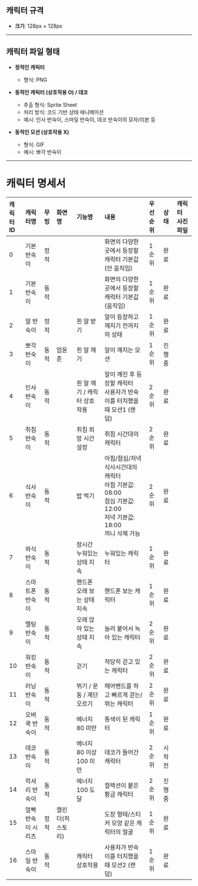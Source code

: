 ## 캐릭터 규격

- **크기**: 128px × 128px

---

## 캐릭터 파일 형태

- **정적인 캐릭터**

  - 형식: PNG

- **동적인 캐릭터 (상호작용 O) / 데코**

  - 추출 형식: Sprite Sheet
  - 처리 방식: 코드 기반 상태 애니메이션
  - 예시: 인사 반숙이, 스마일 반숙이, 데코 반숙이의 모자/리본 등

- **동적인 모션 (상호작용 X)**
  - 형식: GIF
  - 예시: 뽀각 반숙이

---

# 캐릭터 명세서

| 캐릭터ID | 캐릭터명           | 무빙 | 화면명           | 기능명                       | 내용                                                                                                                   | 우선순위 | 상태    | 캐릭터 사진 파일 |
| :------- | :----------------- | :--- | :--------------- | :--------------------------- | :--------------------------------------------------------------------------------------------------------------------- | :------- | :------ | :--------------- |
| 0        | 기본 반숙이        | 정적 |                  |                              | 화면의 다양한 곳에서 등장할 캐릭터 기본값 (안 움직임)                                                                  | 1순위    | 완료    |                  |
| 1        | 기본 반숙이        | 동적 |                  |                              | 화면의 다양한 곳에서 등장할 캐릭터 기본값 (움직임)                                                                     | 1순위    | 완료    |                  |
| 2        | 알 반숙이          | 정적 |                  | 흰 알 받기                   | 알이 등장하고 깨지기 전까지의 상태                                                                                     | 1순위    | 완료    |                  |
| 3        | 뽀각 반숙이        | 동적 | 엄윤준           | 흰 알 깨기                   | 알이 깨지는 모션                                                                                                       | 1순위    | 진행 중 |                  |
| 4        | 인사 반숙이        | 동적 |                  | 흰 알 깨기 / 캐릭터 상호작용 | 알이 깨진 후 등장할 캐릭터<br>사용자가 반숙이를 터치했을 때 모션1 (랜덤)                                               | 2순위    | 완료    |                  |
| 5        | 취침 반숙이        | 동적 |                  | 취침 희망 시간 설정          | 취침 시간대의 캐릭터                                                                                                   | 2순위    | 완료    |                  |
| 6        | 식사 반숙이        | 동적 |                  | 밥 먹기                      | 아침/점심/저녁 식사시간대의 캐릭터<br>아침 기본값: 08:00<br>점심 기본값: 12:00<br>저녁 기본값: 18:00<br>끼니 삭제 가능 | 2순위    | 완료    |                  |
| 7        | 와식 반숙이        | 동적 |                  | 장시간 누워있는 상태 지속    | 누워있는 캐릭터                                                                                                        | 1순위    | 완료    |                  |
| 8        | 스마트폰 반숙이    | 동적 |                  | 핸드폰 오래 보는 상태 지속   | 핸드폰 보는 캐릭터                                                                                                     | 1순위    | 완료    |                  |
| 9        | 멜팅 반숙이        | 동적 |                  | 오래 앉아 있는 상태 지속     | 눌러 붙어서 녹아 있는 캐릭터                                                                                           | 2순위    | 완료    |                  |
| 10       | 워킹 반숙이        | 동적 |                  | 걷기                         | 적당히 걷고 있는 캐릭터                                                                                                | 2순위    | 완료    |                  |
| 11       | 러닝 반숙이        | 동적 |                  | 뛰기 / 운동 / 계단오르기     | 헤어밴드를 하고 빠르게 걷는/뛰는 캐릭터                                                                                | 2순위    | 완료    |                  |
| 12       | 오버쿡 반숙이      | 동적 |                  | 에너지 80 미만               | 똥색이 된 캐릭터                                                                                                       | 1순위    | 완료    |                  |
| 13       | 데코 반숙이        | 동적 |                  | 에너지 80 이상 100 미만      | 데코가 들어간 캐릭터                                                                                                   | 2순위    | 시작 전 |                  |
| 14       | 럭셔리 반숙이      | 동적 |                  | 에너지 100 도달              | 컬렉션이 붙은 황금 캐릭터                                                                                              | 2순위    | 진행 중 |                  |
| 15       | 얼빡 반숙이 시리즈 | 정적 | 캘린더(히스토리) |                              | 도장 형태/스티커 모양 같은 캐릭터의 얼굴                                                                               | 1순위    | 완료    |                  |
| 16       | 스마일 반숙이      | 동적 |                  | 캐릭터 상호작용              | 사용자가 반숙이를 터치했을 때 모션2 (랜덤)                                                                             | 1순위    | 완료    |                  |
